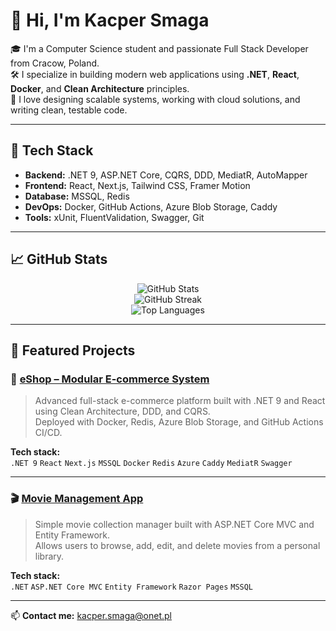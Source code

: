 # 👋 Hi, I'm Kacper Smaga

🎓 I'm a Computer Science student and passionate Full Stack Developer from Cracow, Poland.  
🛠️ I specialize in building modern web applications using **.NET**, **React**, **Docker**, and **Clean Architecture** principles.  
🚀 I love designing scalable systems, working with cloud solutions, and writing clean, testable code.  

---

## 🔧 Tech Stack

- **Backend:** .NET 9, ASP.NET Core, CQRS, DDD, MediatR, AutoMapper
- **Frontend:** React, Next.js, Tailwind CSS, Framer Motion
- **Database:** MSSQL, Redis
- **DevOps:** Docker, GitHub Actions, Azure Blob Storage, Caddy
- **Tools:** xUnit, FluentValidation, Swagger, Git

---

## 📈 GitHub Stats

<p align="center">
  <img src="https://github-readme-stats.vercel.app/api?username=kacpersmaga&show_icons=true&theme=radical" alt="GitHub Stats" />
  <br />
  <img src="https://github-readme-streak-stats.herokuapp.com/?user=kacpersmaga&theme=radical" alt="GitHub Streak" />
  <br />
  <img src="https://github-readme-stats.vercel.app/api/top-langs/?username=kacpersmaga&layout=compact&theme=radical" alt="Top Languages" />
</p>

---

## 🚀 Featured Projects

### 🛒 [eShop – Modular E-commerce System](https://github.com/kacpersmaga/eShop)

> Advanced full-stack e-commerce platform built with .NET 9 and React using Clean Architecture, DDD, and CQRS.  
> Deployed with Docker, Redis, Azure Blob Storage, and GitHub Actions CI/CD.

**Tech stack:**  
`.NET 9` `React` `Next.js` `MSSQL` `Docker` `Redis` `Azure` `Caddy` `MediatR` `Swagger`

---

### 🎬 [Movie Management App](https://github.com/kacpersmaga/Movie-Management-Application)

> Simple movie collection manager built with ASP.NET Core MVC and Entity Framework.  
> Allows users to browse, add, edit, and delete movies from a personal library.

**Tech stack:**  
`.NET` `ASP.NET Core MVC` `Entity Framework` `Razor Pages` `MSSQL`

---

📫 **Contact me:** [kacper.smaga@onet.pl](mailto:kacper.smaga@onet.pl)  
